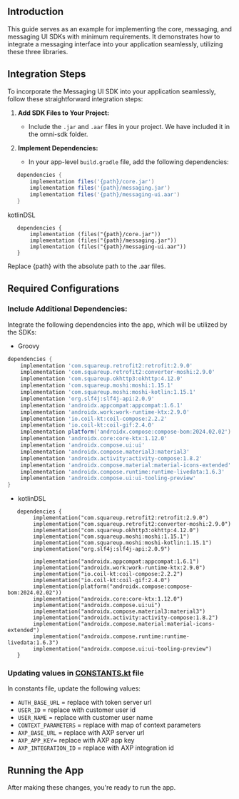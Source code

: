 ## Introduction

This guide serves as an example for implementing the core, messaging, and messaging UI SDKs with minimum requirements. It demonstrates how to integrate a messaging interface into your application seamlessly, utilizing these three libraries.

## Integration Steps

To incorporate the Messaging UI SDK into your application seamlessly, follow these straightforward integration steps:

1. **Add SDK Files to Your Project:**
    - Include the `.jar` and `.aar` files in your project. We have included it in the omni-sdk folder.

2. **Implement Dependencies:**
    - In your app-level `build.gradle` file, add the following dependencies:

```groovy
   dependencies {
       implementation files('{path}/core.jar')
       implementation files('{path}/messaging.jar')
       implementation files('{path}/messaging-ui.aar')
   }
```

kotlinDSL
```kotlinDSL
   dependencies {
       implementation (files("{path}/core.jar"))
       implementation (files("{path}/messaging.jar"))
       implementation (files("{path}/messaging-ui.aar"))
   }
```
Replace {path} with the absolute path to the .aar files.

## Required Configurations

### Include Additional Dependencies:

Integrate the following dependencies into the app, which will be utilized by the SDKs:

- Groovy
```groovy
dependencies {
    implementation 'com.squareup.retrofit2:retrofit:2.9.0'
    implementation 'com.squareup.retrofit2:converter-moshi:2.9.0'
    implementation 'com.squareup.okhttp3:okhttp:4.12.0'
    implementation 'com.squareup.moshi:moshi:1.15.1'
    implementation 'com.squareup.moshi:moshi-kotlin:1.15.1'
    implementation 'org.slf4j:slf4j-api:2.0.9'
    implementation 'androidx.appcompat:appcompat:1.6.1'
    implementation 'androidx.work:work-runtime-ktx:2.9.0'
    implementation 'io.coil-kt:coil-compose:2.2.2'
    implementation 'io.coil-kt:coil-gif:2.4.0'
    implementation platform('androidx.compose:compose-bom:2024.02.02')
    implementation 'androidx.core:core-ktx:1.12.0'
    implementation 'androidx.compose.ui:ui'
    implementation 'androidx.compose.material3:material3'
    implementation 'androidx.activity:activity-compose:1.8.2'
    implementation 'androidx.compose.material:material-icons-extended'
    implementation 'androidx.compose.runtime:runtime-livedata:1.6.3'
    implementation 'androidx.compose.ui:ui-tooling-preview'
}
```

- kotlinDSL
```kotlinDSL
   dependencies {
        implementation("com.squareup.retrofit2:retrofit:2.9.0")
        implementation("com.squareup.retrofit2:converter-moshi:2.9.0")
        implementation("com.squareup.okhttp3:okhttp:4.12.0")
        implementation("com.squareup.moshi:moshi:1.15.1")
        implementation("com.squareup.moshi:moshi-kotlin:1.15.1")
        implementation("org.slf4j:slf4j-api:2.0.9")
   
        implementation("androidx.appcompat:appcompat:1.6.1")
        implementation("androidx.work:work-runtime-ktx:2.9.0")
        implementation("io.coil-kt:coil-compose:2.2.2")
        implementation("io.coil-kt:coil-gif:2.4.0")
        implementation(platform("androidx.compose:compose-bom:2024.02.02"))
        implementation("androidx.core:core-ktx:1.12.0")
        implementation("androidx.compose.ui:ui")
        implementation("androidx.compose.material3:material3")
        implementation("androidx.activity:activity-compose:1.8.2")
        implementation("androidx.compose.material:material-icons-extended")
        implementation("androidx.compose.runtime:runtime-livedata:1.6.3")
        implementation("androidx.compose.ui:ui-tooling-preview")
   }
```

### Updating values in [CONSTANTS.kt](./src/main/java/com/avaya/axp/client/sample_app_messaging/util/Constants.kt) file
In constants file, update the following values:
- `AUTH_BASE_URL` = replace with token server url
- `USER_ID` = replace with customer user id
- `USER_NAME` = replace with customer user name
- `CONTEXT_PARAMETERS` = replace with map of context parameters
- `AXP_BASE_URL` = replace with AXP server url
- `AXP_APP_KEY`= replace with AXP app key
- `AXP_INTEGRATION_ID` = replace with AXP integration id

## Running the App
After making these changes, you're ready to run the app.
